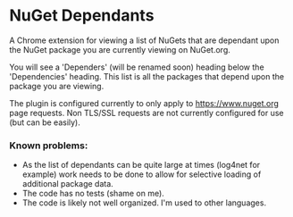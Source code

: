 # NuGet Dependants

A Chrome extension for viewing a list of NuGets that are dependant upon the NuGet package you are currently viewing on NuGet.org.

You will see a 'Dependers' (will be renamed soon) heading below the 'Dependencies' heading. This list is all the packages that depend upon the package you are viewing.

The plugin is configured currently to only apply to https://www.nuget.org page requests. Non TLS/SSL requests are not currently configured for use (but can be easily).

### Known problems:

 * As the list of dependants can be quite large at times (log4net for example) work needs to be done to allow for selective loading of additional package data.
 * The code has no tests (shame on me).
 * The code is likely not well organized. I'm used to other languages.

